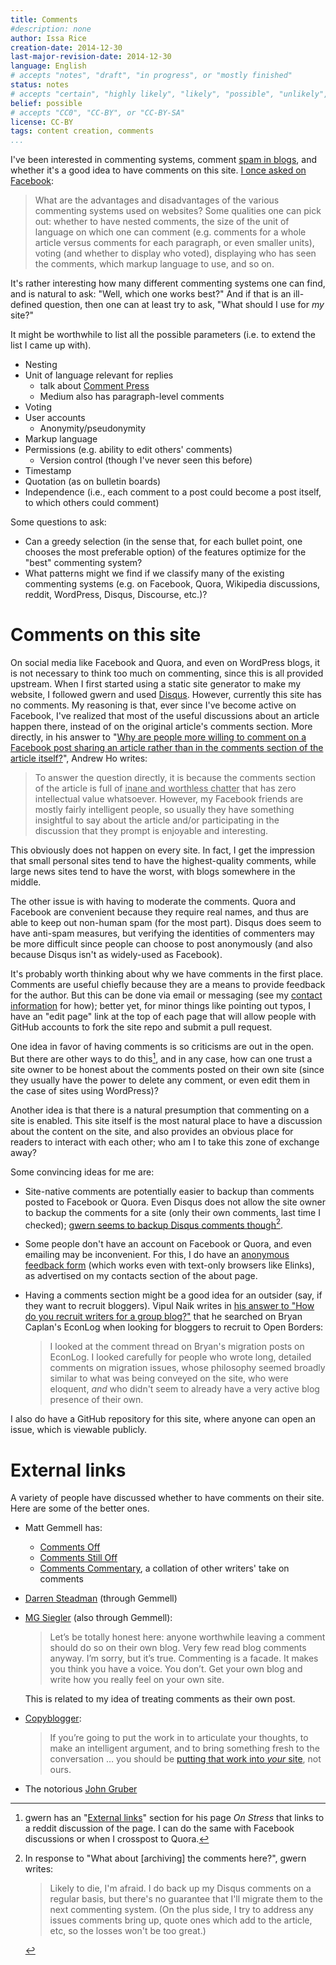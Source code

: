```yaml
---
title: Comments
#description: none
author: Issa Rice
creation-date: 2014-12-30
last-major-revision-date: 2014-12-30
language: English
# accepts "notes", "draft", "in progress", or "mostly finished"
status: notes
# accepts "certain", "highly likely", "likely", "possible", "unlikely", "highly unlikely", "remote", "impossible", "log", "emotional", or "fiction"
belief: possible
# accepts "CC0", "CC-BY", or "CC-BY-SA"
license: CC-BY
tags: content creation, comments
...
```


I've been interested in commenting systems, comment [spam in blogs](!w), and whether it's a good idea to have comments on this site.
[I once asked on Facebook](https://www.facebook.com/riceissa/posts/1477764832502469):

> What are the advantages and disadvantages of the various commenting systems used on websites? Some qualities one can pick out: whether to have nested comments, the size of the unit of language on which one can comment (e.g. comments for a whole article versus comments for each paragraph, or even smaller units), voting (and whether to display who voted), displaying who has seen the comments, which markup language to use, and so on.

It's rather interesting how many different commenting systems one can find, and is natural to ask: "Well, which one works best?"
And if that is an ill-defined question, then one can at least try to ask, "What should I use for *my* site?"

It might be worthwhile to list all the possible parameters (i.e. to extend the list I came up with).

- Nesting
- Unit of language relevant for replies
    - talk about [Comment Press](http://futureofthebook.org/commentpress/)
    - Medium also has paragraph-level comments
- Voting
- User accounts
    - Anonymity/pseudonymity
- Markup language
- Permissions (e.g. ability to edit others' comments)
    - Version control (though I've never seen this before)
- Timestamp
- Quotation (as on bulletin boards)
- Independence (i.e., each comment to a post could become a post itself, to which others could comment)

Some questions to ask:

- Can a greedy selection (in the sense that, for each bullet point, one chooses the most preferable option) of the features optimize for the "best" commenting system?
- What patterns might we find if we classify many of the existing commenting systems (e.g. on Facebook, Quora, Wikipedia discussions, reddit, WordPress, Disqus, Discourse, etc.)?


# Comments on this site

On social media like Facebook and Quora, and even on WordPress blogs, it is not necessary to think too much on commenting, since this is all provided upstream.
When I first started using a static site generator to make my website, I followed gwern and used [Disqus](!w).
However, currently this site has no comments.
My reasoning is that, ever since I've become active on Facebook, I've realized that most of the useful discussions about an article happen there, instead of on the original article's comments section.
More directly, in his answer to "[Why are people more willing to comment on a Facebook post sharing an article rather than in the comments section of the article itself?](https://www.quora.com/Why-are-people-more-willing-to-comment-on-a-Facebook-post-sharing-an-article-rather-than-in-the-comments-section-of-the-article-itself/answer/Andrew-J-Ho)", Andrew Ho writes:

> To answer the question directly, it is because the comments section of the article is full of <u>inane and worthless chatter</u> that has zero intellectual value whatsoever. However, my Facebook friends are mostly fairly intelligent people, so usually they have something insightful to say about the article and/or participating in the discussion that they prompt is enjoyable and interesting.

This obviously does not happen on every site.
In fact, I get the impression that small personal sites tend to have the highest-quality comments, while large news sites tend to have the worst, with blogs somewhere in the middle.

The other issue is with having to moderate the comments.
Quora and Facebook are convenient because they require real names, and thus are able to keep out non-human spam (for the most part).
Disqus does seem to have anti-spam measures, but verifying the identities of commenters may be more difficult since people can choose to post anonymously (and also because Disqus isn't as widely-used as Facebook).

It's probably worth thinking about why we have comments in the first place.
Comments are useful chiefly because they are a means to provide feedback for the author.
But this can be done via email or messaging (see my [contact information](about-me#contact) for how); better yet, for minor things like pointing out typos, I have an "edit page" link at the top of each page that will allow people with GitHub accounts to fork the site repo and submit a pull request.

One idea in favor of having comments is so criticisms are out in the open.
But there are other ways to do this[^otherways], and in any case, how can one trust a site owner to be honest about the comments posted on their own site (since they usually have the power to delete any comment, or even edit them in the case of sites using WordPress)?

[^otherways]: gwern has an "[External links](http://www.gwern.net/On%20Stress#external-links)" section for his page *On Stress* that links to a reddit discussion of the page.
I can do the same with Facebook discussions or when I crosspost to Quora.


Another idea is that there is a natural presumption that commenting on a site is enabled.
This site itself is the most natural place to have a discussion about the content on the site, and also provides an obvious place for readers to interact with each other; who am I to take this zone of exchange away?


Some convincing ideas for me are:

- Site-native comments are potentially easier to backup than comments posted to Facebook or Quora.
Even Disqus does not allow the site owner to backup the comments for a site (only their own comments, last time I checked); [gwern seems to backup Disqus comments though](http://www.gwern.net/Archiving%20URLs#comment-886147303)[^disquscomments].

[^disquscomments]: In response to "What about [archiving] the comments here?", gwern writes:

    > Likely to die, I'm afraid. I do back up my Disqus comments on a regular basis, but there's no guarantee that I'll migrate them to the next commenting system. (On the plus side, I try to address any issues comments bring up, quote ones which add to the article, etc, so the losses won't be too great.)

- Some people don't have an account on Facebook or Quora, and even emailing may be inconvenient.
For this, I do have an [anonymous feedback form](https://docs.google.com/forms/d/1AbwmuMIyzB5X7P4ysL71vGD4WnMxsCKsAZULLc0X7V0/viewform?usp=send_form) (which works even with text-only browsers like Elinks), as advertised on my contacts section of the about page.

- Having a comments section might be a good idea for an outsider (say, if they want to recruit bloggers).
Vipul Naik writes in [his answer to "How do you recruit writers for a group blog?"](https://www.quora.com/How-do-you-recruit-writers-for-a-group-blog/answer/Vipul-Naik) that he searched on Bryan Caplan's EconLog when looking for bloggers to recruit to Open Borders:

    > I looked at the comment thread on Bryan's
    > migration posts on EconLog. I looked carefully for people who wrote
    > long, detailed comments on migration issues, whose philosophy seemed
    > broadly similar to what was being conveyed on the site, who were
    > eloquent, *and* who didn't seem to already have a very active blog
    > presence of their own.

I also do have a GitHub repository for this site, where anyone can open an issue, which is viewable publicly.

# External links

A variety of people have discussed whether to have comments on their site.
Here are some of the better ones.

- Matt Gemmell has:
    - [Comments Off](http://mattgemmell.com/comments-off/)<!-- ([Perma.cc](http://perma.cc/AP2L-32XU))-->
    - [Comments Still Off](http://mattgemmell.com/comments-still-off/)<!-- ([Perma.cc](http://perma.cc/6C7U-GL4W))-->
    - [Comments Commentary](http://mattgemmell.com/comments-commentary/)<!-- ([Perma.cc](http://perma.cc/D84U-WUX2), [archive.today](https://archive.today/hI4i1))-->, a collation of other writers' take on comments

- [Darren Steadman](http://darrensteadman.com/2012/01/06/re-comments-off)<!--([Internet Archive](https://web.archive.org/web/20140829044846/http://darrensteadman.com/2012/01/06/re-comments-off/))--> (through Gemmell)

- [MG Siegler](http://parislemon.com/post/15288210624/comments-still-off) (also through Gemmell):

    > Let’s be totally honest here: anyone worthwhile leaving a comment should do so on their own blog. Very few read blog comments anyway. I’m sorry, but it’s true. Commenting is a facade. It makes you think you have a voice. You don’t. Get your own blog and write how you really feel on your own site.

    This is related to my idea of treating comments as their own post.

- [Copyblogger](http://www.copyblogger.com/removing-blog-comments/):

    > If you’re going to put the work in to articulate your thoughts, to make
    > an intelligent argument, and to bring something fresh to the
    > conversation … you should be [putting that work into *your* site](http://www.copyblogger.com/digital-sharecropping/), not ours.

- The notorious [John Gruber](http://daringfireball.net/2010/06/whats_fair)

